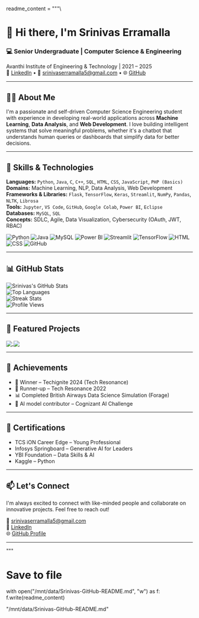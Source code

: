 
readme_content = """\
# 👋 Hi there, I'm Srinivas Erramalla

### 💻 Senior Undergraduate | Computer Science & Engineering  
Avanthi Institute of Engineering & Technology | 2021 – 2025  
🔗 [LinkedIn](https://linkedin.com/in/srinivaserramalla) • 📧 srinivaserramalla5@gmail.com • 🌐 [GitHub](https://github.com/Srinivas-Vid)

---

## 👨‍💻 About Me

I'm a passionate and self-driven Computer Science Engineering student with experience in developing real-world applications across **Machine Learning**, **Data Analysis**, and **Web Development**. I love building intelligent systems that solve meaningful problems, whether it's a chatbot that understands human queries or dashboards that simplify data for better decisions.

---

## 🚀 Skills & Technologies

**Languages:** `Python`, `Java`, `C`, `C++`, `SQL`, `HTML`, `CSS`, `JavaScript`, `PHP (Basics)`  
**Domains:** Machine Learning, NLP, Data Analysis, Web Development  
**Frameworks & Libraries:** `Flask`, `TensorFlow`, `Keras`, `Streamlit`, `NumPy`, `Pandas`, `NLTK`, `Librosa`  
**Tools:** `Jupyter`, `VS Code`, `GitHub`, `Google Colab`, `Power BI`, `Eclipse`  
**Databases:** `MySQL`, `SQL`  
**Concepts:** SDLC, Agile, Data Visualization, Cybersecurity (OAuth, JWT, RBAC)

![Python](https://img.shields.io/badge/Python-3776AB?style=for-the-badge&logo=python&logoColor=white)
![Java](https://img.shields.io/badge/Java-ED8B00?style=for-the-badge&logo=openjdk&logoColor=white)
![MySQL](https://img.shields.io/badge/MySQL-005C84?style=for-the-badge&logo=mysql&logoColor=white)
![Power BI](https://img.shields.io/badge/Power_BI-F2C811?style=for-the-badge&logo=powerbi&logoColor=black)
![Streamlit](https://img.shields.io/badge/Streamlit-FF4B4B?style=for-the-badge&logo=streamlit&logoColor=white)
![TensorFlow](https://img.shields.io/badge/TensorFlow-FF6F00?style=for-the-badge&logo=tensorflow&logoColor=white)
![HTML](https://img.shields.io/badge/HTML-E34F26?style=for-the-badge&logo=html5&logoColor=white)
![CSS](https://img.shields.io/badge/CSS-1572B6?style=for-the-badge&logo=css3&logoColor=white)
![GitHub](https://img.shields.io/badge/GitHub-100000?style=for-the-badge&logo=github&logoColor=white)

---

## 📊 GitHub Stats

![Srinivas's GitHub Stats](https://github-readme-stats.vercel.app/api?username=Srinivas-Vid&show_icons=true&theme=github_dark&hide_title=false)  
![Top Languages](https://github-readme-stats.vercel.app/api/top-langs/?username=Srinivas-Vid&layout=compact&theme=github_dark)  
![Streak Stats](https://streak-stats.demolab.com/?user=Srinivas-Vid&theme=github-dark&hide_border=false)  
![Profile Views](https://komarev.com/ghpvc/?username=Srinivas-Vid&color=brightgreen)

---

## 📌 Featured Projects

<a href="https://github.com/Srinivas-Vid/Music-Genre-Classification">
  <img align="center" src="https://github-readme-stats.vercel.app/api/pin/?username=Srinivas-Vid&repo=Music-Genre-Classification&theme=radical" />
</a>

<a href="https://github.com/Srinivas-Vid/Social-Network-Privacy">
  <img align="center" src="https://github-readme-stats.vercel.app/api/pin/?username=Srinivas-Vid&repo=Social-Network-Privacy&theme=radical" />
</a>

---

## 🏅 Achievements

- 🥇 Winner – Techignite 2024 (Tech Resonance)
- 🥈 Runner-up – Tech Resonance 2022
- 📊 Completed British Airways Data Science Simulation (Forage)
- 🧠 AI model contributor – Cognizant AI Challenge

---

## 📜 Certifications

- TCS iON Career Edge – Young Professional  
- Infosys Springboard – Generative AI for Leaders  
- YBI Foundation – Data Skills & AI  
- Kaggle – Python

---

## 📫 Let's Connect

I'm always excited to connect with like-minded people and collaborate on innovative projects. Feel free to reach out!

📧 srinivaserramalla5@gmail.com  
🔗 [LinkedIn](https://linkedin.com/in/srinivaserramalla)  
🌐 [GitHub Profile](https://github.com/Srinivas-Vid)

---
"""

# Save to file
with open("/mnt/data/Srinivas-GitHub-README.md", "w") as f:
    f.write(readme_content)

"/mnt/data/Srinivas-GitHub-README.md"

